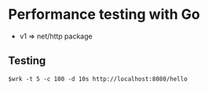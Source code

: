 # Performance testing with Go
* v1 => net/http package

## Testing
```
$wrk -t 5 -c 100 -d 10s http://localhost:8080/hello
```